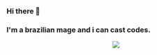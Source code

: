 ### Hi there 👋
### I'm a brazilian mage and i can cast codes.
<!--
**raibm/raibm** is a ✨ _special_ ✨ repository because its `README.md` (this file) appears on your GitHub profile.

Here are some ideas to get you started:

- 🔭 I’m currently working on ...
- 🌱 I’m currently learning ...
- 👯 I’m looking to collaborate on ...
- 🤔 I’m looking for help with ...
- 💬 Ask me about ...
- 📫 How to reach me: ...
- 😄 Pronouns: ...
### :two_hearts: Status: In a relationship with Typescript;
### ⚡ Fun fact: i can't fly.
-->

<p align="center">
    <img src='https://media.giphy.com/media/cuMtz52uwvh3GSSIps/giphy.gif' />
<!--<a><img src="https://github-readme-stats.vercel.app/api?username=raibm&show_icons=true&theme=graywhite" /></a>-->
</p>
